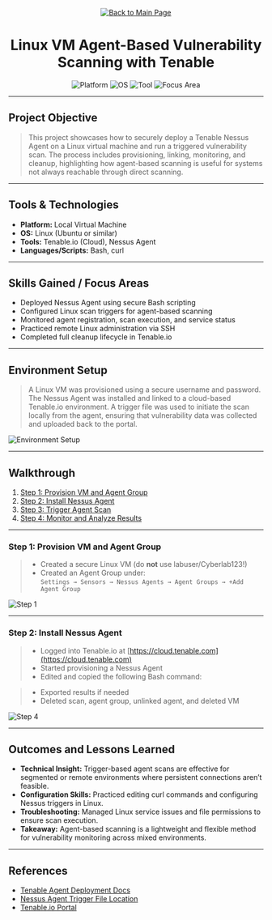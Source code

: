 <p align="center">
  <a href="https://github.com/Samuel-Cavada" target="_blank">
    <img src="https://img.shields.io/badge/Back_to_Main_Page-000000?style=for-the-badge&logo=github&logoColor=white" alt="Back to Main Page"/>
  </a>
</p>

<h1 align="center">Linux VM Agent-Based Vulnerability Scanning with Tenable</h1>

<p align="center">
  <img src="https://img.shields.io/badge/Platform-Local%20VM-0078D4?style=for-the-badge&logo=linux&logoColor=white" alt="Platform" />
  <img src="https://img.shields.io/badge/OS-Linux-0078D6?style=for-the-badge&logo=linux&logoColor=white" alt="OS" />
  <img src="https://img.shields.io/badge/Tool-Tenable.io-00B388?style=for-the-badge&logo=tenable&logoColor=white" alt="Tool" />
  <img src="https://img.shields.io/badge/Focus-Agent%20Based%20Scanning-orange?style=for-the-badge" alt="Focus Area" />
</p>

---

## Project Objective
> This project showcases how to securely deploy a Tenable Nessus Agent on a Linux virtual machine and run a triggered vulnerability scan. The process includes provisioning, linking, monitoring, and cleanup, highlighting how agent-based scanning is useful for systems not always reachable through direct scanning.

---

## Tools & Technologies
- **Platform:** Local Virtual Machine
- **OS:** Linux (Ubuntu or similar)
- **Tools:** Tenable.io (Cloud), Nessus Agent
- **Languages/Scripts:** Bash, curl

---

## Skills Gained / Focus Areas
- Deployed Nessus Agent using secure Bash scripting
- Configured Linux scan triggers for agent-based scanning
- Monitored agent registration, scan execution, and service status
- Practiced remote Linux administration via SSH
- Completed full cleanup lifecycle in Tenable.io

---

## Environment Setup
> A Linux VM was provisioned using a secure username and password. The Nessus Agent was installed and linked to a cloud-based Tenable.io environment. A trigger file was used to initiate the scan locally from the agent, ensuring that vulnerability data was collected and uploaded back to the portal.

![Environment Setup](assets/images/setup.jpg)

---

## Walkthrough
1. [Step 1: Provision VM and Agent Group](#step-1-provision-vm-and-agent-group)
2. [Step 2: Install Nessus Agent](#step-2-install-nessus-agent)
3. [Step 3: Trigger Agent Scan](#step-3-trigger-agent-scan)
4. [Step 4: Monitor and Analyze Results](#step-4-monitor-and-analyze-results)

---

### Step 1: Provision VM and Agent Group
> - Created a secure Linux VM (do **not** use labuser/Cyberlab123!)
> - Created an Agent Group under:  
  `Settings → Sensors → Nessus Agents → Agent Groups → +Add Agent Group`

![Step 1](assets/images/step1.jpg)

---

### Step 2: Install Nessus Agent
> - Logged into Tenable.io at [https://cloud.tenable.com](https://cloud.tenable.com)
> - Started provisioning a Nessus Agent  
> - Edited and copied the following Bash command:


> - Exported results if needed  
> - Deleted scan, agent group, unlinked agent, and deleted VM

![Step 4](assets/images/step4.jpg)

---

## Outcomes and Lessons Learned
- **Technical Insight:** Trigger-based agent scans are effective for segmented or remote environments where persistent connections aren’t feasible.
- **Configuration Skills:** Practiced editing curl commands and configuring Nessus triggers in Linux.
- **Troubleshooting:** Managed Linux service issues and file permissions to ensure scan execution.
- **Takeaway:** Agent-based scanning is a lightweight and flexible method for vulnerability monitoring across mixed environments.

---

## References
- [Tenable Agent Deployment Docs](https://docs.tenable.com/cloud/Content/NessusAgents/Install.htm)
- [Nessus Agent Trigger File Location](https://docs.tenable.com/cloud/Content/NessusAgents/TriggerScan.htm)
- [Tenable.io Portal](https://cloud.tenable.com/)

